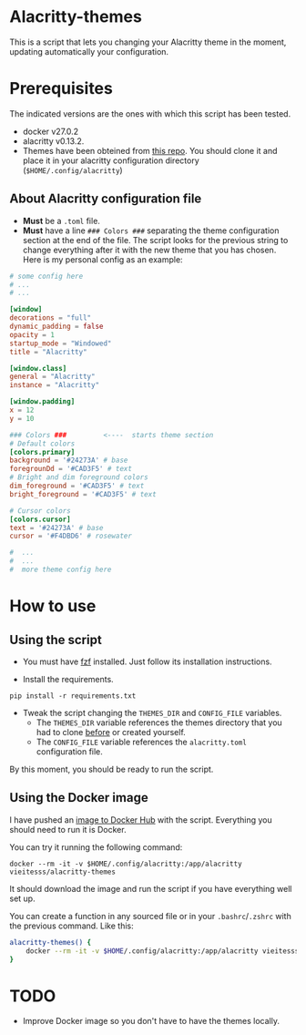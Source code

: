 # Alacritty-themes

This is a script that lets you changing your Alacritty theme in the moment, updating automatically your configuration.

# Prerequisites

The indicated versions are the ones with which this script has been tested.

- docker v27.0.2
- alacritty v0.13.2.
- Themes have been obteined from [this repo](https://github.com/alacritty/alacritty-theme.git). You should clone it and place it in your alacritty configuration directory (`$HOME/.config/alacritty`)

## About Alacritty configuration file

- **Must** be a `.toml` file.
- **Must** have a line `### Colors ###` separating the theme configuration section at the end of the file. The script looks for the previous string to change everything after it with the new theme that you has chosen. Here is my personal config as an example:

```toml
# some config here
# ...
# ...

[window]
decorations = "full"
dynamic_padding = false
opacity = 1
startup_mode = "Windowed"
title = "Alacritty"

[window.class]
general = "Alacritty"
instance = "Alacritty"

[window.padding]
x = 12
y = 10

### Colors ###         <----  starts theme section
# Default colors
[colors.primary]
background = '#24273A' # base
foregrounDd = '#CAD3F5' # text
# Bright and dim foreground colors
dim_foreground = '#CAD3F5' # text
bright_foreground = '#CAD3F5' # text

# Cursor colors
[colors.cursor]
text = '#24273A' # base
cursor = '#F4DBD6' # rosewater

#  ...
#  ...
#  more theme config here
```

# How to use

## Using the script

- You must have [fzf](https://github.com/junegunn/fzf.git) installed. Just follow its installation instructions.

- Install the requirements.

```shell
pip install -r requirements.txt
```

- Tweak the script changing the `THEMES_DIR` and `CONFIG_FILE` variables.
    - The `THEMES_DIR` variable references the themes directory that you had to clone [before](#prerequisites) or created yourself.
    - The `CONFIG_FILE` variable references the `alacritty.toml` configuration file.

By this moment, you should be ready to run the script.

## Using the Docker image

I have pushed an [image to Docker Hub](https://hub.docker.com/r/vieitesss/alacritty-themes) with the script. Everything you should need to run it is Docker.

You can try it running the following command:

```shell
docker --rm -it -v $HOME/.config/alacritty:/app/alacritty vieitesss/alacritty-themes
```

It should download the image and run the script if you have everything well set up.

You can create a function in any sourced file or in your `.bashrc`/`.zshrc` with the previous command. Like this:

```bash
alacritty-themes() {
    docker --rm -it -v $HOME/.config/alacritty:/app/alacritty vieitesss/alacritty-themes
}
```

# TODO

- Improve Docker image so you don't have to have the themes locally.
